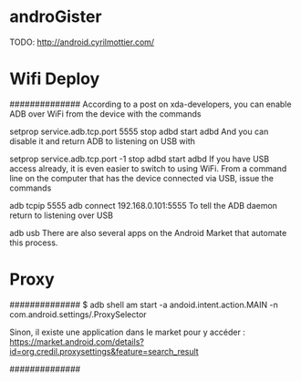 androGister
===========

TODO: http://android.cyrilmottier.com/

# Wifi Deploy
##############
According to a post on xda-developers, you can enable ADB over WiFi from the device with the commands

setprop service.adb.tcp.port 5555
stop adbd
start adbd
And you can disable it and return ADB to listening on USB with

setprop service.adb.tcp.port -1
stop adbd
start adbd
If you have USB access already, it is even easier to switch to using WiFi. From a command line on the computer that has the device connected via USB, issue the commands

adb tcpip 5555
adb connect 192.168.0.101:5555
To tell the ADB daemon return to listening over USB

adb usb
There are also several apps on the Android Market that automate this process.


# Proxy
##############
$ adb shell am start -a andoid.intent.action.MAIN -n com.android.settings/.ProxySelector

Sinon, il existe une application dans le market pour y accéder :
https://market.android.com/details?id=org.credil.proxysettings&feature=search_result

##############
